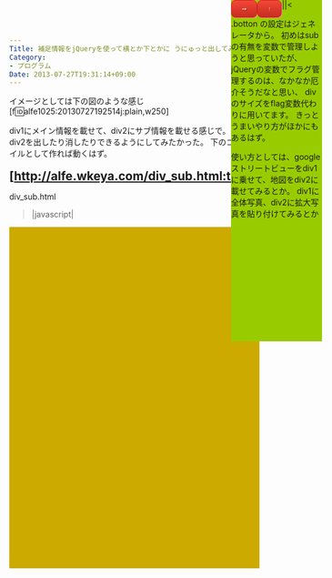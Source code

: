```yaml
---
Title: 補足情報をjQueryを使って横とか下とかに うにゅっと出してみる。
Category:
- プログラム
Date: 2013-07-27T19:31:14+09:00
---
```




イメージとしては下の図のような感じ
[f:id:alfe1025:20130727192514j:plain,w250]

div1にメイン情報を載せて、div2にサブ情報を載せる感じで。
ボタンを押すと div2を出したり消したりできるようにしてみたかった。
下のコードをhtmlファイルとして作れば動くはず。

<b><span style="font-size: 150%">[http://alfe.wkeya.com/div_sub.html:title=デモ]</span></b>

div_sub.html
>|javascript|
<!DOCTYPE html>
<html>
  <head>
    <meta http-equiv="Content-Type" content="text/html; charset=utf-8" />
    <script type="text/javascript" src="http://ajax.googleapis.com/ajax/libs/jquery/1.3.2/jquery.min.js"></script>
  </head>
  <body>
    <div id="main_contents"></div>
    <div id="sub">
      <div id="sub_botton">
        <div id="left_botton" class="botton">⇒</div>
        <div id="bottom_botton" class="botton">↑</div>
      </div>
    <div>
  </body>
  <style type="text/css">
    html, body {
      margin: 0;
    }
    #main_contents {
      width: 440px;
      height: 600px;
      position: relative;
      border: none;
      background-color: #CCAA00
    }
    #sub {
      width: 160px;
      height: 600px;
      position: absolute;
      top:  0px;
      left: 440px;
      background-color: #99cc00
    }

    #sub_botton {
      width:  90px;
      height: 24px;
      position: absolute;
      bottom:  0px;
      right: 0px;
    }
    
    .botton {
      font-size:10px;
      font-family:Comic Sans MS;
      font-weight:normal;
      -moz-border-radius:8px;
      -webkit-border-radius:8px;
      border-radius:8px;
      border:1px solid #d02718;
      padding:9px 18px;
      text-decoration:none;
      float:left;
      background:-webkit-gradient( linear, left top, left bottom, color-stop(5%, #f24537), color-stop(100%, #c62d1f) );
      background:-moz-linear-gradient( center top, #f24537 5%, #c62d1f 100% );
      background:-ms-linear-gradient( top, #f24537 5%, #c62d1f 100% );
      filter:progid:DXImageTransform.Microsoft.gradient(startColorstr='#f24537', endColorstr='#c62d1f');
      background-color:#f24537;
      color:#ffffff;
      display:inline-block;
      text-shadow:1px 1px 0px #810e05;
       -webkit-box-shadow: 1px 1px 0px 0px #f5978e;
       -moz-box-shadow: 1px 1px 0px 0px #f5978e;
       box-shadow: 1px 1px 0px 0px #f5978e;
    }.botton:hover {
      background:-webkit-gradient( linear, left top, left bottom, color-stop(5%, #c62d1f), color-stop(100%, #f24537) );
      background:-moz-linear-gradient( center top, #c62d1f 5%, #f24537 100% );
      background:-ms-linear-gradient( top, #c62d1f 5%, #f24537 100% );
      filter:progid:DXImageTransform.Microsoft.gradient(startColorstr='#c62d1f', endColorstr='#f24537');
      background-color:#c62d1f;
    }.botton:active {
      position:relative;
      top:1px;
    }
  </style>
  
  <script type="text/javascript" code="subs_code">
// *********** subを動かすjquery*******
  $(function(){
    $("#left_botton").click(function(){
       if($("#sub").width() == 160){
         // close sub
         $("#main_contents").width(600).css({cursor:"auto"});
         $("#main_contents").height(600).css({cursor:"auto"});
         $("#sub").css({top:"600px", left:"600px"});
         $("#sub").width(0).css({cursor:"auto"});
         $("#sub").height(0).css({cursor:"auto"});
         $("#bottom_botton").text("↑");
         $("#left_botton").text("←");
       }else{
         // open sub
         $("#main_contents").width(440).css({cursor:"auto"});
         $("#main_contents").height(600).css({cursor:"auto"});
         $("#sub").css({top:"0px", left:"440px"});
        $("#sub").width(160).css({cursor:"auto"});
        $("#sub").height(600).css({cursor:"auto"});
        $("#bottom_botton").text("↑");
         $("#left_botton").text("⇒");

      }
    });
    $("#bottom_botton").click(function(){
       if($("#sub").height() == 160){
         // close sub
         $("#main_contents").width(600).css({cursor:"auto"});
         $("#main_contents").height(600).css({cursor:"auto"});
         $("#sub").css({top:"600px", left:"600px"});
         $("#sub").width(0).css({cursor:"auto"});
         $("#sub").height(0).css({cursor:"auto"});
         $("#bottom_botton").text("↑");
         $("#left_botton").text("←");
       }else{
         // open sub
         $("#main_contents").width(600).css({cursor:"auto"});
         $("#main_contents").height(440).css({cursor:"auto"});
        $("#sub").css({top:"440px", left:"0px"});
        $("#sub").width(600).css({cursor:"auto"});
        $("#sub").height(160).css({cursor:"auto"});
        $("#bottom_botton").text("↓");
         $("#left_botton").text("←");

      }
    });
  });
  </script>
</html>
||<


.botton の設定はジェネレータから。
初めはsubの有無を変数で管理しようと思っていたが、
jQueryの変数でフラグ管理するのは、なかなか厄介そうだなと思い、
divのサイズをflag変数代わりに用いてます。
きっとうまいやり方がほかにもあるはず。


使い方としては、googleストリートビューをdiv1に乗せて、地図をdiv2に載せてみるとか。
div1に全体写真、div2に拡大写真を貼り付けてみるとか
